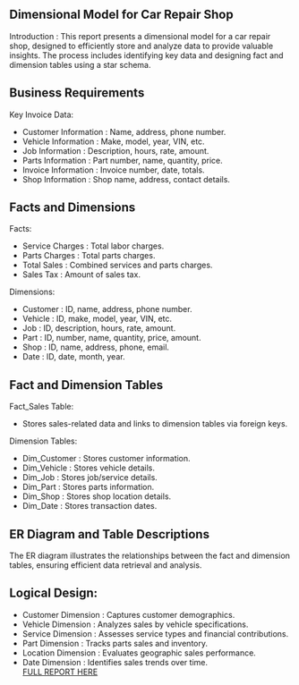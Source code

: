 ## Dimensional Model for Car Repair Shop
Introduction :
This report presents a dimensional model for a car repair shop, designed to efficiently store and analyze data to provide valuable insights. The process includes identifying key data and designing fact and dimension tables using a star schema.

## Business Requirements
Key Invoice Data:
- Customer Information : Name, address, phone number.
- Vehicle Information : Make, model, year, VIN, etc.
- Job Information : Description, hours, rate, amount.
- Parts Information : Part number, name, quantity, price.
- Invoice Information : Invoice number, date, totals.
- Shop Information : Shop name, address, contact details.

## Facts and Dimensions
Facts:
- Service Charges : Total labor charges.
- Parts Charges : Total parts charges.
- Total Sales : Combined services and parts charges.
- Sales Tax : Amount of sales tax.
  
 Dimensions:<br>
- Customer : ID, name, address, phone number.<br>
- Vehicle : ID, make, model, year, VIN, etc.<br>
- Job : ID, description, hours, rate, amount.<br>
- Part : ID, number, name, quantity, price, amount.<br>
- Shop : ID, name, address, phone, email.<br>
- Date : ID, date, month, year. <br>

## Fact and Dimension Tables
Fact_Sales Table:
- Stores sales-related data and links to dimension tables via foreign keys.

Dimension Tables:

- Dim_Customer : Stores customer information.
- Dim_Vehicle : Stores vehicle details.
- Dim_Job : Stores job/service details.
- Dim_Part : Stores parts information.
- Dim_Shop : Stores shop location details.
- Dim_Date : Stores transaction dates.

## ER Diagram and Table Descriptions
The ER diagram illustrates the relationships between the fact and dimension tables, ensuring efficient data retrieval and analysis.

## Logical Design:
- Customer Dimension : Captures customer demographics.<br>
- Vehicle Dimension : Analyzes sales by vehicle specifications.<br>
- Service Dimension : Assesses service types and financial contributions.<br>
- Part Dimension : Tracks parts sales and inventory.<br>
- Location Dimension : Evaluates geographic sales performance.<br>
- Date Dimension : Identifies sales trends over time.<br> [FULL REPORT HERE ](https://docs.google.com/document/d/1t2rxDYYZV364g7jhEfuiHsKRX-TLbA0coEEo8ZMtcKY/edit)

